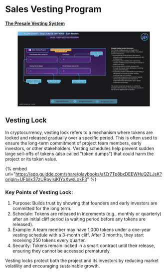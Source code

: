 # Sales Vesting Program

#### [The Presale Vesting System](https://docs.rogerpad.finance/v/rogerpad-solana-chain/solana-chain/solana-chain/roger-pad-details/varied-sales-options/vesting-program-of-rogerpad/the-presale-vesting-system) <a href="#the-presale-vesting-system" id="the-presale-vesting-system"></a>

<figure><img src="../../.gitbook/assets/Step 3 - Sales Vesting.png" alt=""><figcaption></figcaption></figure>

## Vesting Lock

In cryptocurrency, vesting lock refers to a mechanism where tokens are locked and released gradually over a specific period. This is often used to ensure the long-term commitment of project team members, early investors, or other stakeholders. Vesting schedules help prevent sudden large sell-offs of tokens (also called "token dumps") that could harm the project or its token value.



{% embed url="https://app.guidde.com/share/playbooks/afZr7Tp8bxDEEWHuQZLJsK?origin=UFbiIx37zURpvlsjKIYxXwsLokF3" %}

### Key Points of Vesting Lock:

1. Purpose: Builds trust by showing that founders and early investors are committed for the long term.
2. Schedule: Tokens are released in increments (e.g., monthly or quarterly) after an initial cliff period (a waiting period before any tokens are released).
3. Example: A team member may have 1,000 tokens under a one-year vesting schedule with a 3-month cliff. After 3 months, they start receiving 250 tokens every quarter.
4. Security: Tokens remain locked in a smart contract until their release, ensuring they cannot be accessed prematurely.

Vesting locks protect both the project and its investors by reducing market volatility and encouraging sustainable growth.
